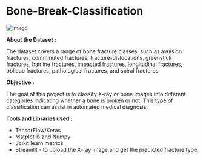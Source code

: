 # Bone-Break-Classification

![image](https://github.com/user-attachments/assets/a5c855f0-bd9f-41ce-b736-ab32c470f1e9)


**About the Dataset :**

The dataset covers a range of bone fracture classes, such as avulsion fractures, comminuted fractures, fracture-dislocations, greenstick fractures, hairline fractures, impacted fractures, longitudinal fractures, oblique fractures, pathological fractures, and spiral fractures.

**Objective :**

The goal of this project is to classify X-ray or bone images into different categories indicating whether a bone is broken or not. This type of classification can assist in automated medical diagnosis. 

**Tools and Libraries used :**

* TensorFlow/Keras
* Matplotlib and Numpy
* Scikit learn metrics
* Streamlit - to upload the X-ray image and get the predicted fracture type




